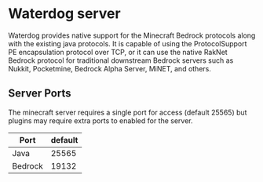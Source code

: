# Waterdog server

Waterdog provides native support for the Minecraft Bedrock protocols along with the existing java protocols. It is capable of using the ProtocolSupport PE encapsulation protocol over TCP, or it can use the native RakNet Bedrock protocol for traditional downstream Bedrock servers such as Nukkit, Pocketmine, Bedrock Alpha Server, MiNET, and others.

## Server Ports

The minecraft server requires a single port for access (default 25565) but plugins may require extra ports to enabled for the server.

| Port     | default |
|----------|---------|
| Java     | 25565   |
| Bedrock  | 19132   |
